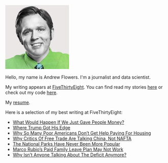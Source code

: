 ![](/assets/andrewflowers_light.jpg)

Hello, my name is Andrew Flowers. I'm a journalist and data scientist. 

My writing appears at [FiveThirtyEight](http://fivethirtyeight.com). You can find read my stories [here](http://fivethirtyeight.com/contributors/andrew-flowers/) or check out my code [here](http://github.com/andrewflowers).

My [resume](/assets/Andrew_Flowers_Resume.pdf).

Here is a selection of my best writing at FiveThirtyEight:

* [What Would Happen If We Just Gave People Money?](http://fivethirtyeight.com/features/universal-basic-income/)
* [Where Trump Got His Edge](http://fivethirtyeight.com/features/where-trump-got-his-edge/)
* [Why So Many Poor Americans Don’t Get Help Paying For Housing](http://fivethirtyeight.com/features/why-so-many-poor-americans-dont-get-help-paying-for-housing/)
* [Why Critics Of Free Trade Are Talking China, Not NAFTA](http://fivethirtyeight.com/features/why-critics-of-free-trade-are-talking-china-not-nafta/)
* [The National Parks Have Never Been More Popular](http://fivethirtyeight.com/features/the-national-parks-have-never-been-more-popular/)
* [Marco Rubio’s Paid Family Leave Plan May Not Work](http://fivethirtyeight.com/features/marco-rubios-paid-family-leave-plan-may-not-work/)
* [Why Isn’t Anyone Talking About The Deficit Anymore?](http://fivethirtyeight.com/features/why-isnt-anyone-talking-about-the-deficit-anymore/)
